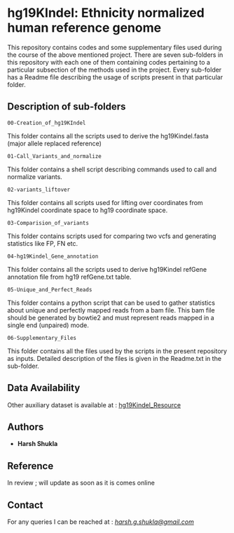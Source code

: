 # hg19KIndel:  Ethnicity normalized human reference genome

This repository contains codes and some supplementary files used during the course of the above mentioned project. There are seven sub-folders in this repository with each one of them containing codes pertaining to a particular subsection of the methods used in the project. Every sub-folder has a Readme file describing the usage of scripts present in that particular folder.

## Description of sub-folders

```
00-Creation_of_hg19KIndel
``` 
This folder contains all the scripts used to derive the hg19Kindel.fasta (major allele replaced reference)

```
01-Call_Variants_and_normalize
``` 
This folder contains a shell script describing commands used to call and normalize variants.

```
02-variants_liftover
``` 
This folder contains all scripts used for lifting over coordinates from hg19Kindel coordinate space to hg19 coordinate space.

```
03-Comparision_of_variants
``` 
This folder contains scripts used for comparing two vcfs and generating statistics like FP, FN etc.

```
04-hg19Kindel_Gene_annotation
``` 
This folder contains all the scripts used to derive hg19Kindel refGene annotation file from hg19 refGene.txt table.

```
05-Unique_and_Perfect_Reads
``` 
This folder contains a python script that can be used to gather statistics about unique and perfectly mapped reads from a bam file. This bam file should be generated by bowtie2 and must represent reads mapped in a single end (unpaired) mode.

```
06-Supplementary_Files
``` 
This folder contains all the files used by the scripts in the present repository as inputs. Detailed description of the files is given in the Readme.txt in the sub-folder.


## Data Availability

Other auxiliary dataset is available at : [hg19Kindel_Resource](https://doi.org/10.5281/zenodo.2638113)

## Authors

* **Harsh Shukla**

## Reference

In review ; will update as soon as it is comes online

## Contact

For any queries I can be reached at : *harsh.g.shukla@gmail.com*

